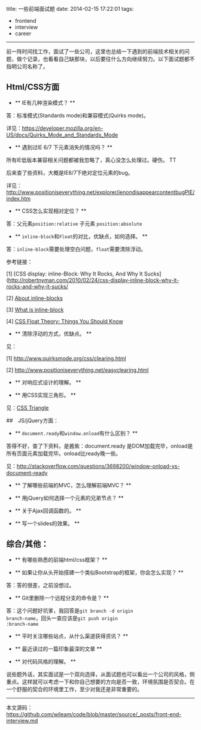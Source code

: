 title: 一些前端面试题
date: 2014-02-15 17:22:01
tags:
- frontend
- interview
- career

---

前一阵时间找工作，面试了一些公司，这里也总结一下遇到的前端技术相关的问题，做个记录，也看看自己缺那块，以后要往什么方向继续努力。以下面试题都不指明公司名称了。

## Html/CSS方面

<!-- more -->

- ** IE有几种渲染模式？ **

答：标准模式(Standards mode)和兼容模式(Quirks mode)。

详见：https://developer.mozilla.org/en-US/docs/Quirks_Mode_and_Standards_Mode

- ** 遇到过IE 6/7 下元素消失的情况吗？ **

所有IE低版本兼容相关问题都被我忽略了，真心没怎么处理过。硬伤。 TT

后来查了些资料，大概是IE6/7下绝对定位元素的bug。

详见：http://www.positioniseverything.net/explorer/ienondisappearcontentbugPIE/index.htm

- ** CSS怎么实现相对定位？ **

答：父元素<code>position:relative</code> 子元素 <code>position:absolute</code>

- ** <code>inline-block</code>和<code>Float</code>的对比，优缺点，如何选择。 **

答：<code>inline-block</code>需要处理空白问题，<code>float</code>需要清除浮动。

参考链接：

[1] [CSS display: inline-Block: Why It Rocks, And Why It Sucks](http://robertnyman.com/2010/02/24/css-display-inline-block-why-it-rocks-and-why-it-sucks/

[2] [About inline-blocks](http://webdesigner-webdeveloper.com/weblog/about-inline-blocks/)

[3] [What is inline-block](http://www.impressivewebs.com/inline-block/)

[4] [CSS Float Theory: Things You Should Know](http://coding.smashingmagazine.com/2007/05/01/css-float-theory-things-you-should-know/)

- ** 清除浮动的方式，优缺点。 **

见：

[1] http://www.quirksmode.org/css/clearing.html

[2] http://www.positioniseverything.net/easyclearing.html

- ** 对响应式设计的理解。 **

- ** 用CSS实现三角形。 **

见：[CSS Triangle](http://css-tricks.com/snippets/css/css-triangle/)

##　JS/jQuery方面：

- ** <code>document.ready</code>和<code>window.onload</code>有什么区别？ **

答得不好，查了下资料，是酱紫：document.ready 是DOM加载完毕，onload是所有页面元素加载完毕。onload比ready晚一些。

见：http://stackoverflow.com/questions/3698200/window-onload-vs-document-ready

- ** 了解哪些前端的MVC，怎么理解前端MVC？ **

- ** 用jQuery如何选择一个元素的兄弟节点？ **

- ** 关于Ajax回调函数的。 **

- ** 写一个slides的效果。 **

## 综合/其他：

- ** 有哪些熟悉的前端html/css框架？ **

- ** 如果让你从头开始搭建一个类似Bootstrap的框架，你会怎么实现？ **

答：答的很差，之前没想过。

- ** Git里删除一个远程分支的命令是？ **

答：这个问题好坑爹，我回答是<code>git branch -d origin branch-name</code>，回头一查应该是<code>git push origin :branch-name</code>

- ** 平时关注哪些站点，从什么渠道获得资讯？ **

- ** 最近读过的一篇印象最深的文章 **

- ** 对代码风格的理解。 **


说些题外话，其实面试是一个双向选择，从面试题也可以看出一个公司的风格，侧重点。这样就可以考虑一下和你自己想要的方向是否一致，环境氛围是否契合。在一个舒服的契合的环境里工作，至少对我还是非常重要的。


----
本文源码：https://github.com/wileam/code/blob/master/source/_posts/front-end-interview.md